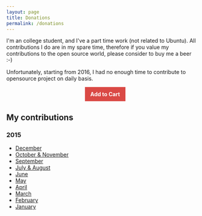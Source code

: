 ```yaml
---
layout: page
title: Donations
permalink: /donations
---
```


I'm an college student, and I've a part time work (not related to Ubuntu). All
contributions I do are in my spare time, therefore if you value my contributions
to the open source world, please consider to buy me a beer :-)

Unfortunately, starting from 2016, I had no enough time to contribute to
opensource project on daily basis.

<style>
  .paypal_btn{
    display: inline-block;
    font-family: inherit;
    font-size: 14px;
    font-weight: bold;
    color: #fff;
    text-align: center;
    padding: 10px 14px;
    margin: 0;
    background: #DA4945;
    border: 0;
    cursor: pointer;
    outline: none;
  }

  .paypal_btn:hover{ background: #A23235; }
</style>


<form action="https://www.paypal.com/cgi-bin/webscr" method="post" target="_top" style="margin: 0 auto; width: 92px">
<input type="hidden" name="cmd" value="_s-xclick">
<input type="hidden" name="hosted_button_id" value="5E39N8EMZBCA2">
<input type="submit" value="Add to Cart" name="submit" title="PayPal - The safer, easier way to pay online!" class="paypal_btn">
</form>

## My contributions

### 2015

- [December][dec15]
- [October & November][nov15]
- [September][sep15]
- [July & August][aug15]
- [June][jun15]
- [May][may15]
- [April][apr15]
- [March][mar15]
- [February][feb15]
- [January][jan15]


[jan15]: https://rpadovani.com/my-contributions-jan-15/
[feb15]: https://rpadovani.com/my-contributions-feb-15/
[mar15]: https://rpadovani.com/my-contributions-mar-15/
[apr15]: https://rpadovani.com/my-contributions-apr-15/
[may15]: https://rpadovani.com/my-contributions-may-15/
[jun15]: https://rpadovani.com/my-contributions-jun-15/
[aug15]: https://rpadovani.com/my-contributions-aug-15/
[sep15]: https://rpadovani.com/my-contributions-sep-15/
[nov15]: https://rpadovani.com/my-contributions-nov-15/
[dec15]: https://rpadovani.com/2015-review/
